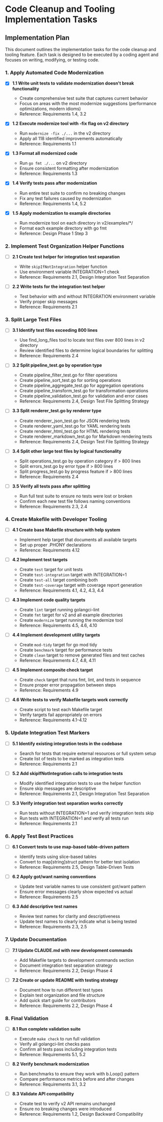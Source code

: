 # Code Cleanup and Tooling Implementation Tasks

## Implementation Plan

This document outlines the implementation tasks for the code cleanup and tooling feature. Each task is designed to be executed by a coding agent and focuses on writing, modifying, or testing code.

### 1. Apply Automated Code Modernization

- [x] **1.1 Write unit tests to validate modernization doesn't break functionality**
  - Create comprehensive test suite that captures current behavior
  - Focus on areas with the most modernize suggestions (performance optimizations, modern idioms)
  - Reference: Requirements 1.4, 3.2

- [x] **1.2 Execute modernize tool with -fix flag on v2 directory**
  - Run `modernize -fix ./...` in the v2 directory
  - Apply all 118 identified improvements automatically
  - Reference: Requirements 1.1

- [x] **1.3 Format all modernized code**
  - Run `go fmt ./...` on v2 directory
  - Ensure consistent formatting after modernization
  - Reference: Requirements 1.3

- [x] **1.4 Verify tests pass after modernization**
  - Run entire test suite to confirm no breaking changes
  - Fix any test failures caused by modernization
  - Reference: Requirements 1.4, 5.2

- [x] **1.5 Apply modernization to example directories**
  - Run modernize tool on each directory in v2/examples/*/
  - Format each example directory with go fmt
  - Reference: Design Phase 1 Step 3

### 2. Implement Test Organization Helper Functions

- [ ] **2.1 Create test helper for integration test separation**
  - Write `skipIfNotIntegration` helper function
  - Use environment variable INTEGRATION=1 check
  - Reference: Requirements 2.1, Design Integration Test Separation

- [ ] **2.2 Write tests for the integration test helper**
  - Test behavior with and without INTEGRATION environment variable
  - Verify proper skip messages
  - Reference: Requirements 2.1

### 3. Split Large Test Files

- [ ] **3.1 Identify test files exceeding 800 lines**
  - Use find_long_files tool to locate test files over 800 lines in v2 directory
  - Review identified files to determine logical boundaries for splitting
  - Reference: Requirements 2.4

- [ ] **3.2 Split pipeline_test.go by operation type**
  - Create pipeline_filter_test.go for filter operations
  - Create pipeline_sort_test.go for sorting operations
  - Create pipeline_aggregate_test.go for aggregation operations
  - Create pipeline_transform_test.go for transformation operations
  - Create pipeline_validation_test.go for validation and error cases
  - Reference: Requirements 2.4, Design Test File Splitting Strategy

- [ ] **3.3 Split renderer_test.go by renderer type**
  - Create renderer_json_test.go for JSON rendering tests
  - Create renderer_yaml_test.go for YAML rendering tests
  - Create renderer_html_test.go for HTML rendering tests
  - Create renderer_markdown_test.go for Markdown rendering tests
  - Reference: Requirements 2.4, Design Test File Splitting Strategy

- [ ] **3.4 Split other large test files by logical functionality**
  - Split operations_test.go by operation category if > 800 lines
  - Split errors_test.go by error type if > 800 lines
  - Split progress_test.go by progress feature if > 800 lines
  - Reference: Requirements 2.4

- [ ] **3.5 Verify all tests pass after splitting**
  - Run full test suite to ensure no tests were lost or broken
  - Confirm each new test file follows naming conventions
  - Reference: Requirements 2.3, 2.4

### 4. Create Makefile with Developer Tooling

- [ ] **4.1 Create base Makefile structure with help system**
  - Implement help target that documents all available targets
  - Set up proper .PHONY declarations
  - Reference: Requirements 4.12

- [ ] **4.2 Implement test targets**
  - Create `test` target for unit tests
  - Create `test-integration` target with INTEGRATION=1
  - Create `test-all` target combining both
  - Create `test-coverage` target with coverage report generation
  - Reference: Requirements 4.1, 4.2, 4.3, 4.4

- [ ] **4.3 Implement code quality targets**
  - Create `lint` target running golangci-lint
  - Create `fmt` target for v2 and all example directories
  - Create `modernize` target running the modernize tool
  - Reference: Requirements 4.5, 4.6, 4.10

- [ ] **4.4 Implement development utility targets**
  - Create `mod-tidy` target for go mod tidy
  - Create `benchmark` target for performance tests
  - Create `clean` target to remove generated files and test caches
  - Reference: Requirements 4.7, 4.8, 4.11

- [ ] **4.5 Implement composite check target**
  - Create `check` target that runs fmt, lint, and tests in sequence
  - Ensure proper error propagation between steps
  - Reference: Requirements 4.9

- [ ] **4.6 Write tests to verify Makefile targets work correctly**
  - Create script to test each Makefile target
  - Verify targets fail appropriately on errors
  - Reference: Requirements 4.1-4.12

### 5. Update Integration Test Markers

- [ ] **5.1 Identify existing integration tests in the codebase**
  - Search for tests that require external resources or full system setup
  - Create list of tests to be marked as integration tests
  - Reference: Requirements 2.1

- [ ] **5.2 Add skipIfNotIntegration calls to integration tests**
  - Modify identified integration tests to use the helper function
  - Ensure skip messages are descriptive
  - Reference: Requirements 2.1, Design Integration Test Separation

- [ ] **5.3 Verify integration test separation works correctly**
  - Run tests without INTEGRATION=1 and verify integration tests skip
  - Run tests with INTEGRATION=1 and verify all tests run
  - Reference: Requirements 2.1

### 6. Apply Test Best Practices

- [ ] **6.1 Convert tests to use map-based table-driven pattern**
  - Identify tests using slice-based tables
  - Convert to map[string]struct pattern for better test isolation
  - Reference: Requirements 2.5, Design Table-Driven Tests

- [ ] **6.2 Apply got/want naming conventions**
  - Update test variable names to use consistent got/want pattern
  - Ensure error messages clearly show expected vs actual
  - Reference: Requirements 2.5

- [ ] **6.3 Add descriptive test names**
  - Review test names for clarity and descriptiveness
  - Update test names to clearly indicate what is being tested
  - Reference: Requirements 2.3, 2.5

### 7. Update Documentation

- [ ] **7.1 Update CLAUDE.md with new development commands**
  - Add Makefile targets to development commands section
  - Document integration test separation strategy
  - Reference: Requirements 2.2, Design Phase 4

- [ ] **7.2 Create or update README with testing strategy**
  - Document how to run different test types
  - Explain test organization and file structure
  - Add quick start guide for contributors
  - Reference: Requirements 2.2, Design Phase 4

### 8. Final Validation

- [ ] **8.1 Run complete validation suite**
  - Execute `make check` to run full validation
  - Verify all golangci-lint checks pass
  - Confirm all tests pass including integration tests
  - Reference: Requirements 5.1, 5.2

- [ ] **8.2 Verify benchmark modernization**
  - Run benchmarks to ensure they work with b.Loop() pattern
  - Compare performance metrics before and after changes
  - Reference: Requirements 3.1, 3.2

- [ ] **8.3 Validate API compatibility**
  - Create test to verify v2 API remains unchanged
  - Ensure no breaking changes were introduced
  - Reference: Requirements 1.2, Design Backward Compatibility